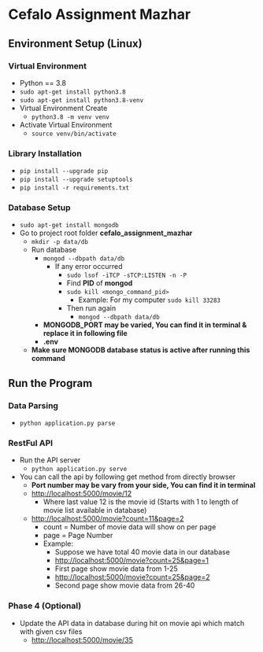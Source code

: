 # Cefalo Assignment Mazhar

## Environment Setup (Linux)
### Virtual Environment
- Python == 3.8
- `sudo apt-get install python3.8`
- `sudo apt-get install python3.8-venv`
- Virtual Environment Create
    - `python3.8 -m venv venv`
- Activate Virtual Environment
    - `source venv/bin/activate`
### Library Installation
- `pip install --upgrade pip`
- `pip install --upgrade setuptools`
- `pip install -r requirements.txt`

### Database Setup
- `sudo apt-get install mongodb`
- Go to project root folder **cefalo_assignment_mazhar**
    - `mkdir -p data/db`
    - Run database
        - `mongod --dbpath data/db`
            - If any error occurred
                - `sudo lsof -iTCP -sTCP:LISTEN -n -P`
                - Find **PID** of **mongod**
                - `sudo kill <mongo_command_pid>`
                    - Example: For my computer `sudo kill 33283`
                - Then run again
                    - `mongod --dbpath data/db`
        - **MONGODB_PORT may be varied, You can find it in terminal & replace it in following file**
        - **.env**
    - **Make sure MONGODB database status is active after running this command**


## Run the Program
### Data Parsing
- `python application.py parse`
### RestFul API
- Run the API server
    - `python application.py serve`
- You can call the api by following get method from directly browser
    - **Port number may be vary from your side, You can find it in terminal**
    - [http://localhost:5000/movie/12](http://localhost:5000/movie/12)
        - Where last value 12 is the movie id (Starts with 1 to length of movie list available in database)
    - [http://localhost:5000/movie?count=11&page=2](http://localhost:5000/movie?count=11&page=2)
        - count = Number of movie data will show on per page
        - page = Page Number
        - Example:
            - Suppose we have total 40 movie data in our database
            - [http://localhost:5000/movie?count=25&page=1](http://localhost:5000/movie?count=25&page=1)
            - First page show movie data from 1-25
            - [http://localhost:5000/movie?count=25&page=2](http://localhost:5000/movie?count=25&page=2)
            - Second page show movie data from 26-40

### Phase 4 (Optional)
- Update the API data in database during hit on movie api which match with given csv files
    - [http://localhost:5000/movie/35](http://localhost:5000/movie/35)




